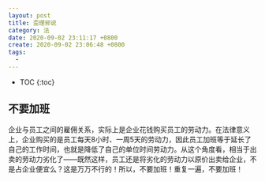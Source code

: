 ```yaml
---
layout: post
title: 歪理邪说
category: 法
date: 2020-09-02 23:11:17 +0800
create: 2020-09-02 23:06:48 +0800
tags: 
  - 
---
```


- TOC
{:toc}

## 不要加班
企业与员工之间的雇佣关系，实际上是企业花钱购买员工的劳动力。在法律意义上，企业购买的是员工每天8小时、一周5天的劳动力，因此员工加班等于延长了自己的工作时间，也就是降低了自己的单位时间劳动力。从这个角度看，相当于出卖的劳动力劣化了——既然这样，员工还是将劣化的劳动力以原价出卖给企业，不是占企业便宜么？这是万万不行的！所以，不要加班！重复一遍，不要加班！